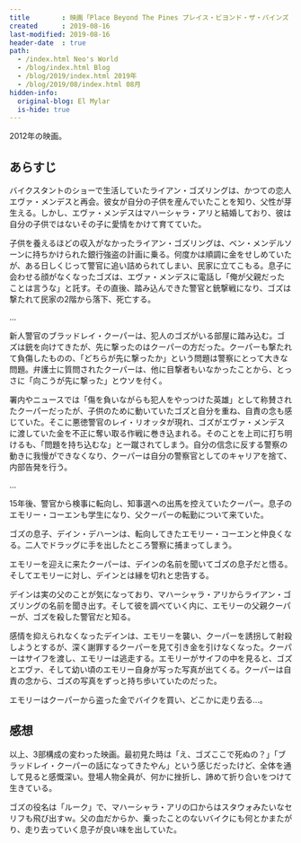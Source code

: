 ```yaml
---
title        : 映画「Place Beyond The Pines プレイス・ビヨンド・ザ・パインズ / 宿命」を観た
created      : 2019-08-16
last-modified: 2019-08-16
header-date  : true
path:
  - /index.html Neo's World
  - /blog/index.html Blog
  - /blog/2019/index.html 2019年
  - /blog/2019/08/index.html 08月
hidden-info:
  original-blog: El Mylar
  is-hide: true
---
```


2012年の映画。

## あらすじ

バイクスタントのショーで生活していたライアン・ゴズリングは、かつての恋人エヴァ・メンデスと再会。彼女が自分の子供を産んでいたことを知り、父性が芽生える。しかし、エヴァ・メンデスはマハーシャラ・アリと結婚しており、彼は自分の子供ではないその子に愛情をかけて育てていた。

子供を養えるほどの収入がなかったライアン・ゴズリングは、ベン・メンデルソーンに持ちかけられた銀行強盗の計画に乗る。何度かは順調に金をせしめていたが、ある日しくじって警官に追い詰められてしまい、民家に立てこもる。息子に会わせる顔がなくなったゴズは、エヴァ・メンデスに電話し「俺が父親だったことは言うな」と託す。その直後、踏み込んできた警官と銃撃戦になり、ゴズは撃たれて民家の2階から落下、死亡する。

…

新人警官のブラッドレイ・クーパーは、犯人のゴズがいる部屋に踏み込む。ゴズは銃を向けてきたが、先に撃ったのはクーパーの方だった。クーパーも撃たれて負傷したものの、「どちらが先に撃ったか」という問題は警察にとって大きな問題。弁護士に質問されたクーパーは、他に目撃者もいなかったことから、とっさに「向こうが先に撃った」とウソを付く。

署内やニュースでは「傷を負いながらも犯人をやっつけた英雄」として称賛されたクーパーだったが、子供のために動いていたゴズと自分を重ね、自責の念も感じていた。そこに悪徳警官のレイ・リオッタが現れ、ゴズがエヴァ・メンデスに渡していた金を不正に奪い取る作戦に巻き込まれる。そのことを上司に打ち明けるも、「問題を持ち込むな」と一蹴されてしまう。自分の信念に反する警察の動きに我慢ができなくなり、クーパーは自分の警察官としてのキャリアを捨て、内部告発を行う。

…

15年後、警官から検事に転向し、知事選への出馬を控えていたクーパー。息子のエモリー・コーエンも学生になり、父クーパーの転勤について来ていた。

ゴズの息子、デイン・デハーンは、転向してきたエモリー・コーエンと仲良くなる。二人でドラッグに手を出したところ警察に捕まってしまう。

エモリーを迎えに来たクーパーは、デインの名前を聞いてゴズの息子だと悟る。そしてエモリーに対し、デインとは縁を切れと忠告する。

デインは実の父のことが気になっており、マハーシャラ・アリからライアン・ゴズリングの名前を聞き出す。そして彼を調べていく内に、エモリーの父親クーパーが、ゴズを殺した警官だと知る。

感情を抑えられなくなったデインは、エモリーを襲い、クーパーを誘拐して射殺しようとするが、深く謝罪するクーパーを見て引き金を引けなくなった。クーパーはサイフを渡し、エモリーは逃走する。エモリーがサイフの中を見ると、ゴズとエヴァ、そして幼い頃のエモリー自身が写った写真が出てくる。クーパーは自責の念から、ゴズの写真をずっと持ち歩いていたのだった。

エモリーはクーパーから盗った金でバイクを買い、どこかに走り去る…。

## 感想

以上、3部構成の変わった映画。最初見た時は「え、ゴズここで死ぬの？」「ブラッドレイ・クーパーの話になってきたやん」という感じだったけど、全体を通して見ると感慨深い。登場人物全員が、何かに挫折し、諦めて折り合いをつけて生きている。

ゴズの役名は「ルーク」で、マハーシャラ・アリの口からはスタウォみたいなセリフも飛び出すｗ。父の血だからか、乗ったことのないバイクにも何とかまたがり、走り去っていく息子が良い味を出していた。
